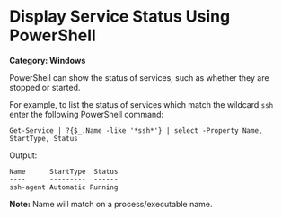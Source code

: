 # Display Service Status Using PowerShell

__Category: Windows__

PowerShell can show the status of services, such as whether they are stopped or started.

For example, to list the status of services which match the wildcard `ssh` enter the following PowerShell command:

```command
Get-Service | ?{$_.Name -like '*ssh*'} | select -Property Name, StartType, Status
```

Output:

```command
Name      StartType  Status
----      ---------  ------
ssh-agent Automatic Running
```

__Note:__ Name will match on a process/executable name.
